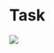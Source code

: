 

# Task 


<img src="https://user-images.githubusercontent.com/104227936/189496491-635cba58-06dc-4d1c-9952-ab6c9147e4fe.png">
